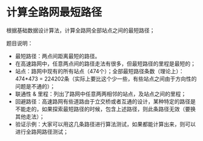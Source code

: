 计算全路网最短路径
=
根据基础数据设计算法，计算全路网全部站点之间的最短路径；<br/>

题目说明：
* 最短路径：两点间距离最短的路径。
* 在高速路网中，任意两点间的路径走法有很多，但最短路径的里程是最短的；
* 站点：路网中现有的所有站点（474个）；全部最短路径条数（理论上）：474*473 = 224202条（实际上要比这个少一些，有些站点之间由于方向性的问题是不通的）；
* 联通性 & 里程：列出了路网中任意两两相邻的站点，及站点之间的里程；
* 回避路径：高速路网有些道路由于立交桥或者互通的设计，某种特定的路径是不能走的，如果探索最短路径的时候，包含上述路径，则此条路径无效（要换其他走法）；
* 验证示例：大家可以用这几条路径进行算法测试，如果都能计算出来，则可以进行全路网路径测试；
